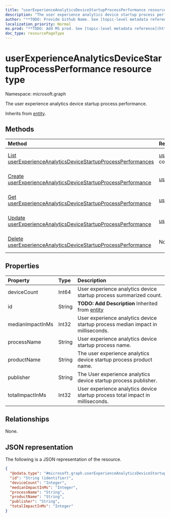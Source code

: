 ```yaml
---
title: "userExperienceAnalyticsDeviceStartupProcessPerformance resource type"
description: "The user experience analytics device startup process performance."
author: "**TODO: Provide Github Name. See [topic-level metadata reference](https://msgo.azurewebsites.net/add/document/guidelines/metadata.html#topic-level-metadata)**"
localization_priority: Normal
ms.prod: "**TODO: Add MS prod. See [topic-level metadata reference](https://msgo.azurewebsites.net/add/document/guidelines/metadata.html#topic-level-metadata)**"
doc_type: resourcePageType
---
```


# userExperienceAnalyticsDeviceStartupProcessPerformance resource type

Namespace: microsoft.graph



The user experience analytics device startup process performance.


Inherits from [entity](../resources/entity.md).

## Methods
|Method|Return type|Description|
|:---|:---|:---|
|[List userExperienceAnalyticsDeviceStartupProcessPerformances](../api/userexperienceanalyticsdevicestartupprocessperformance-list.md)|[userExperienceAnalyticsDeviceStartupProcessPerformance](../resources/userexperienceanalyticsdevicestartupprocessperformance.md) collection|Get a list of the [userExperienceAnalyticsDeviceStartupProcessPerformance](../resources/userexperienceanalyticsdevicestartupprocessperformance.md) objects and their properties.|
|[Create userExperienceAnalyticsDeviceStartupProcessPerformance](../api/userexperienceanalyticsdevicestartupprocessperformance-create.md)|[userExperienceAnalyticsDeviceStartupProcessPerformance](../resources/userexperienceanalyticsdevicestartupprocessperformance.md)|Create a new [userExperienceAnalyticsDeviceStartupProcessPerformance](../resources/userexperienceanalyticsdevicestartupprocessperformance.md) object.|
|[Get userExperienceAnalyticsDeviceStartupProcessPerformance](../api/userexperienceanalyticsdevicestartupprocessperformance-get.md)|[userExperienceAnalyticsDeviceStartupProcessPerformance](../resources/userexperienceanalyticsdevicestartupprocessperformance.md)|Read the properties and relationships of a [userExperienceAnalyticsDeviceStartupProcessPerformance](../resources/userexperienceanalyticsdevicestartupprocessperformance.md) object.|
|[Update userExperienceAnalyticsDeviceStartupProcessPerformance](../api/userexperienceanalyticsdevicestartupprocessperformance-update.md)|[userExperienceAnalyticsDeviceStartupProcessPerformance](../resources/userexperienceanalyticsdevicestartupprocessperformance.md)|Update the properties of a [userExperienceAnalyticsDeviceStartupProcessPerformance](../resources/userexperienceanalyticsdevicestartupprocessperformance.md) object.|
|[Delete userExperienceAnalyticsDeviceStartupProcessPerformance](../api/userexperienceanalyticsdevicestartupprocessperformance-delete.md)|None|Deletes a [userExperienceAnalyticsDeviceStartupProcessPerformance](../resources/userexperienceanalyticsdevicestartupprocessperformance.md) object.|

## Properties
|Property|Type|Description|
|:---|:---|:---|
|deviceCount|Int64|User experience analytics device startup process summarized count.|
|id|String|**TODO: Add Description** Inherited from [entity](../resources/entity.md)|
|medianImpactInMs|Int32|User experience analytics device startup process median impact in milliseconds.|
|processName|String|User experience analytics device startup process name.|
|productName|String|The user experience analytics device startup process product name.|
|publisher|String|The User experience analytics device startup process publisher.|
|totalImpactInMs|Int32|User experience analytics device startup process total impact in milliseconds.|

## Relationships
None.

## JSON representation
The following is a JSON representation of the resource.
<!-- {
  "blockType": "resource",
  "keyProperty": "id",
  "@odata.type": "microsoft.graph.userExperienceAnalyticsDeviceStartupProcessPerformance",
  "baseType": "microsoft.graph.entity",
  "openType": false
}
-->
``` json
{
  "@odata.type": "#microsoft.graph.userExperienceAnalyticsDeviceStartupProcessPerformance",
  "id": "String (identifier)",
  "deviceCount": "Integer",
  "medianImpactInMs": "Integer",
  "processName": "String",
  "productName": "String",
  "publisher": "String",
  "totalImpactInMs": "Integer"
}
```

